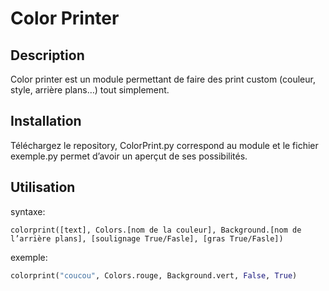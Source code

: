 # Color Printer
## Description
Color printer est un module permettant de faire des print custom (couleur, style, arrière plans…) tout simplement.
## Installation
Téléchargez le repository, ColorPrint.py correspond au module et le fichier exemple.py permet d’avoir un aperçut de ses possibilités.
## Utilisation
syntaxe:
```
colorprint([text], Colors.[nom de la couleur], Background.[nom de l’arrière plans], [soulignage True/Fasle], [gras True/Fasle])
```
exemple:
```py
colorprint("coucou", Colors.rouge, Background.vert, False, True)
```